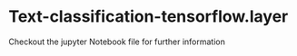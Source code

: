 # Text-classification-tensorflow.layer

<p> Checkout the jupyter Notebook file for further information</p>
